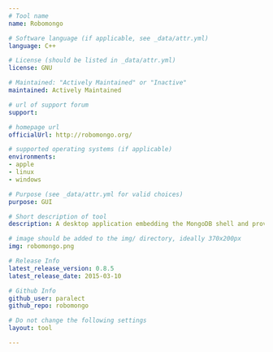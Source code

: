 ```yaml
---
# Tool name
name: Robomongo

# Software language (if applicable, see _data/attr.yml)
language: C++

# License (should be listed in _data/attr.yml)
license: GNU

# Maintained: "Actively Maintained" or "Inactive"
maintained: Actively Maintained

# url of support forum
support: 

# homepage url
officialUrl: http://robomongo.org/

# supported operating systems (if applicable)
environments:
- apple
- linux
- windows

# Purpose (see _data/attr.yml for valid choices)
purpose: GUI

# Short description of tool
description: A desktop application embedding the MongoDB shell and providing identical functionality GUI.

# image should be added to the img/ directory, ideally 370x200px
img: robomongo.png

# Release Info
latest_release_version: 0.8.5
latest_release_date: 2015-03-10

# Github Info
github_user: paralect
github_repo: robomongo

# Do not change the following settings
layout: tool

---
```


